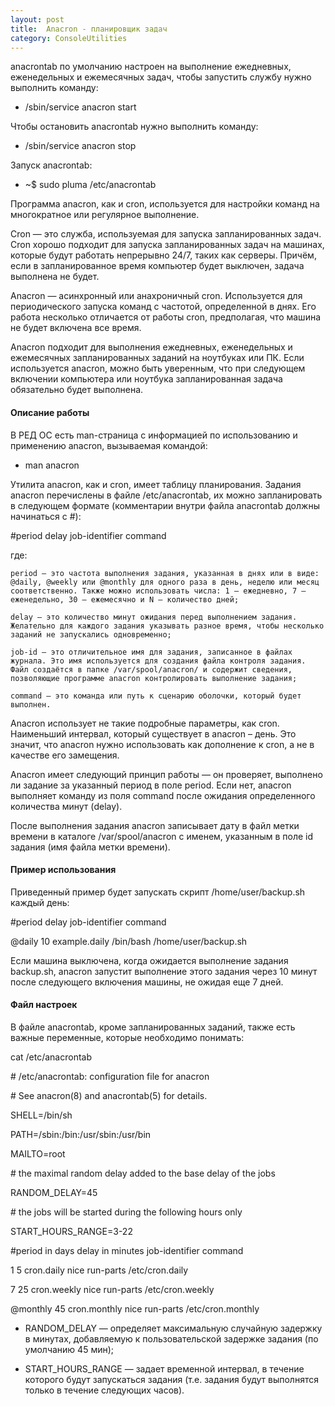 ```yaml
---
layout: post
title:  Anacron - планировщик задач
category: ConsoleUtilities
---
```

 
 anacrontab по умолчанию настроен на выполнение ежедневных, еженедельных и ежемесячных задач, чтобы запустить службу нужно выполнить команду:

- /sbin/service anacron start

Чтобы остановить anacrontab нужно выполнить команду:

- /sbin/service anacron stop

Запуск anacrontab:

- ~$ sudo pluma /etc/anacrontab
 
 Программа anacron, как и cron, используется для настройки команд на многократное или регулярное выполнение.

Cron — это служба, используемая для запуска запланированных задач. Cron хорошо подходит для запуска запланированных задач на машинах, которые будут работать непрерывно 24/7, таких как серверы. Причём, если в запланированное время компьютер будет выключен, задача выполнена не будет.

Anacron — асинхронный или анахроничный cron. Используется для периодического запуска команд с частотой, определенной в днях. Его работа несколько отличается от работы cron, предполагая, что машина не будет включена все время.

Anacron подходит для выполнения ежедневных, еженедельных и ежемесячных запланированных заданий на ноутбуках или ПК. Если используется anacron, можно быть уверенным, что при следующем включении компьютера или ноутбука запланированная задача обязательно будет выполнена.

#### Описание работы

В РЕД ОС есть man-страница с информацией по использованию и применению anacron, вызываемая командой:

- man anacron

Утилита anacron, как и cron, имеет таблицу планирования. Задания anacron перечислены в файле /etc/anacrontab, их можно запланировать в следующем формате (комментарии внутри файла anacrontab должны начинаться с #):

 #period		delay		job-identifier		command

где:

    period – это частота выполнения задания, указанная в днях или в виде: @daily, @weekly или @monthly для одного раза в день, неделю или месяц соответственно. Также можно использовать числа: 1 – ежедневно, 7 – еженедельно, 30 – ежемесячно и N – количество дней;

    delay – это количество минут ожидания перед выполнением задания. Желательно для каждого задания указывать разное время, чтобы несколько заданий не запускались одновременно;

    job-id – это отличительное имя для задания, записанное в файлах журнала. Это имя используется для создания файла контроля задания. Файл создаётся в папке /var/spool/anacron/ и содержит сведения, позволяющие программе anacron контролировать выполнение задания;

    command – это команда или путь к сценарию оболочки, который будет выполнен.

Anacron использует не такие подробные параметры, как cron. Наименьший интервал, который существует в anacron – день. Это значит, что anacron нужно использовать как дополнение к cron, а не в качестве его замещения.

Anacron имеет следующий принцип работы — он проверяет, выполнено ли задание за указанный период в поле period. Если нет, anacron выполняет команду из поля command после ожидания определенного количества минут (delay).

После выполнения задания anacron записывает дату в файл метки времени в каталоге /var/spool/anacron с именем, указанным в поле id задания (имя файла метки времени).


#### Пример использования

Приведенный пример будет запускать скрипт /home/user/backup.sh каждый день:

 #period	delay		job-identifier		command
 
 @daily 	10 		example.daily 		/bin/bash /home/user/backup.sh

Если машина выключена, когда ожидается выполнение задания backup.sh, anacron запустит выполнение этого задания через 10 минут после следующего включения машины, не ожидая еще 7 дней.


#### Файл настроек

В файле anacrontab, кроме запланированных заданий, также есть важные переменные, которые необходимо понимать:

cat /etc/anacrontab 

 \# /etc/anacrontab: configuration file for anacron
 
 \# See anacron(8) and anacrontab(5) for details.
 
 SHELL=/bin/sh
 
 PATH=/sbin:/bin:/usr/sbin:/usr/bin
 
 
 MAILTO=root
 
 \# the maximal random delay added to the base delay of the jobs
 
 RANDOM_DELAY=45 
 
 \# the jobs will be started during the following hours only
 
 START_HOURS_RANGE=3-22 
 
 
 #period in days  	 delay in minutes 	job-identifier 		command
 
 1				5		cron.daily		nice run-parts      /etc/cron.daily
 
 7				25		cron.weekly		nice run-parts     /etc/cron.weekly
 
 @monthly 		45		cron.monthly	nice run-parts     /etc/cron.monthly
 
 - RANDOM_DELAY — определяет максимальную случайную задержку в минутах, добавляемую к пользовательской задержке задания (по умолчанию 45 мин);

 - START_HOURS_RANGE — задает временной интервал, в течение которого будут запускаться задания (т.е. задания будут выполнятся только в течение следующих часов).

